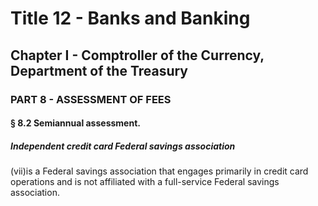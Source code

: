 
# Title 12 - Banks and Banking
## Chapter I - Comptroller of the Currency, Department of the Treasury
### PART 8 - ASSESSMENT OF FEES
#### § 8.2 Semiannual assessment.
##### Independent credit card Federal savings association

(vii)is a Federal savings association that engages primarily in credit card operations and is not affiliated with a full-service Federal savings association.
